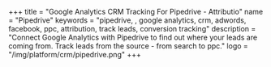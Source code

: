 +++
title = "Google Analytics CRM Tracking For Pipedrive - Attributio"
name = "Pipedrive"
keywords = "pipedrive, , google analytics, crm, adwords, facebook, ppc, attribution, track leads, conversion tracking"
description = "Connect Google Analytics with Pipedrive to find out where your leads are coming from. Track leads from the source - from search to ppc."
logo = "/img/platform/crm/pipedrive.png"
+++
